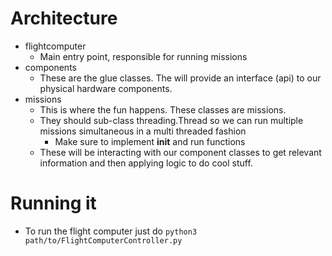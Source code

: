 # Architecture

* flightcomputer
   * Main entry point, responsible for running missions
* components
   * These are the glue classes. The will provide an interface (api) to our physical hardware components.
* missions
   * This is where the fun happens. These classes are missions.
   * They should sub-class threading.Thread so we can run multiple missions simultaneous in a multi threaded fashion
      * Make sure to implement __init__ and run functions
   * These will be interacting with our component classes to get relevant information and then applying logic to do cool stuff.

# Running it

* To run the flight computer just do `python3 path/to/FlightComputerController.py`
